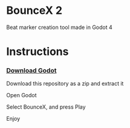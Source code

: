 # BounceX 2

Beat marker creation tool made in Godot 4

# Instructions
### <a href="https://godotengine.org/download">Download Godot</a>

Download this repository as a zip and extract it

Open Godot

Select BounceX, and press Play

Enjoy
